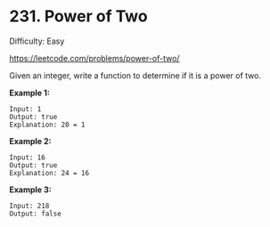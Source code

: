 # 231. Power of Two

Difficulty: Easy

https://leetcode.com/problems/power-of-two/

Given an integer, write a function to determine if it is a power of two.

**Example 1:**
```
Input: 1
Output: true 
Explanation: 20 = 1
```

**Example 2:**
```
Input: 16
Output: true
Explanation: 24 = 16
```

**Example 3:**
```
Input: 218
Output: false
```
